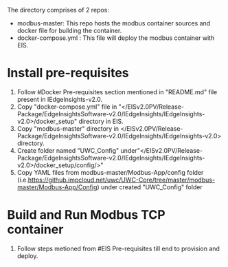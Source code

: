 The directory comprises of 2 repos:
* modbus-master:
  This repo hosts the modbus container sources and docker file for building the container. 
* docker-compose.yml :
  This file will deploy the modbus container with EIS.

# Install pre-requisites
1. Follow #Docker Pre-requisites section mentioned in "README.md" file present in IEdgeInsights-v2.0.
2. Copy "docker-compose.yml" file in "</EISv2.0PV/Release-Package/EdgeInsightsSoftware-v2.0/IEdgeInsights/IEdgeInsights-v2.0>/docker_setup" directory in EIS.
3. Copy "modbus-master" directory in </EISv2.0PV/Release-Package/EdgeInsightsSoftware-v2.0/IEdgeInsights/IEdgeInsights-v2.0> directory.
4. Create folder named "UWC_Config" under"</EISv2.0PV/Release-Package/EdgeInsightsSoftware-v2.0/IEdgeInsights/IEdgeInsights-v2.0>/docker_setup/config/>" 
5. Copy YAML files from modbus-master/Modbus-App/config folder (i.e.https://github.impcloud.net/uwc/UWC-Core/tree/master/modbus-master/Modbus-App/Config) under created "UWC_Config" folder
# Build and Run Modbus TCP container
1. Follow steps metioned from #EIS Pre-requisites till end to provision and deploy.
